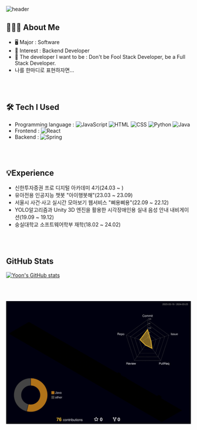 
<!-- 헤더 -->
![header](https://capsule-render.vercel.app/api?type=slice&color=auto&height=200&section=header&text=Welcome%20To&desc=Yoon's%20GitHub&fontSize=60&rotate=14&fontAlignY=25&fontAlign=75&descAlignY=43&descAlign=80&&animation=twinkling)



## 🧑🏻‍💻 About Me
- 🖥️ Major : Software
- 🧲 Interest : Backend Developer
- 🔮 The developer I want to be : Don't be Fool Stack Developer, be a Full Stack Developer.
- 나를 한마디로 표현하자면...

<br>
<br>


## 🛠️ Tech I Used
- Programming language : ![JavaScript](https://img.shields.io/badge/-JavaScript-F7DF1E?style=flat&logo=JavaScript&logoColor=black) ![HTML](https://img.shields.io/badge/-HTML-E34F26?style=flat&logo=HTML5&logoColor=white) ![CSS](https://img.shields.io/badge/-CSS-1572B6?style=flat&logo=CSS3&logoColor=white) ![Python](https://img.shields.io/badge/-Python-3776AB?style=flat&logo=Python&logoColor=white) ![Java](https://img.shields.io/badge/-Java-007396?style=flat&logo=Java&logoColor=green)
- Frontend : ![React](https://img.shields.io/badge/-React-61DAFB?style=flat&logo=React&logoColor=white)
- Backend : ![Spring](https://img.shields.io/badge/-Spring-6DB33F?style=flat&logo=Spring&logoColor=white)


<br>
<br>

    
## 💡Experience
- 신한투자증권 프로 디지털 아카데미 4기(24.03 ~ )
- 유아전용 인공지능 챗봇 "아이행봇해"(23.03 ~ 23.09)
- 서울시 사건·사고 실시간 모아보기 웹서비스 "삐용삐용"(22.09 ~ 22.12)
- YOLO알고리즘과 Unity 3D 엔진을 활용한 시각장애인용 실내 음성 안내 내비게이션(19.09 ~ 19.12)
- 숭실대학교 소프트웨어학부 재학(18.02 ~ 24.02)



<br>
<br>

    
## GitHub Stats

[![Yoon's GitHub stats](https://github-readme-stats.vercel.app/api?username=Yoon-97&include_all_commits=true&show_icons=true&theme=cobalt)](https://github.com/Yoon-97/github-readme-stats)

<br>
<br>

![](./profile-3d-contrib/profile-night-rainbow.svg)




